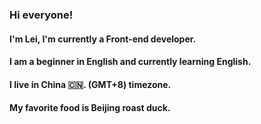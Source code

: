 ### Hi everyone!
#### I'm Lei, I'm currently a Front-end developer.
#### I am a beginner in English and currently learning English.
#### I live in China :cn:.  (GMT+8) timezone.
#### My favorite food is Beijing roast duck.